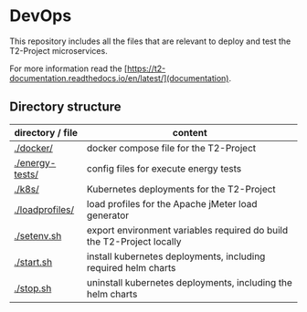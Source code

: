 # DevOps

This repository includes all the files that are relevant to deploy and test the T2-Project microservices.

For more information read the [https://t2-documentation.readthedocs.io/en/latest/](documentation).

## Directory structure

| directory / file | content |
| ---------------- | ------- |
| [./docker/](docker) | docker compose file for the T2-Project |
| [./energy-tests/](energy-tests) | config files for execute energy tests |
| [./k8s/](k8s) | Kubernetes deployments for the T2-Project |
| [./loadprofiles/](loadprofiles) | load profiles for the Apache jMeter load generator |
| [./setenv.sh](setenv.sh) | export environment variables required do build the T2-Project locally |
| [./start.sh](start.sh) | install kubernetes deployments, including required helm charts |
| [./stop.sh](stop.sh) | uninstall kubernetes deployments, including the helm charts |
